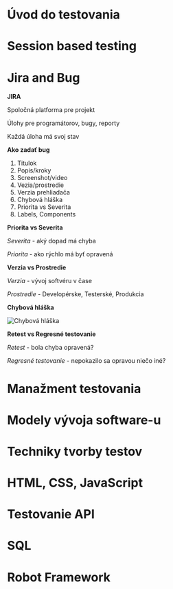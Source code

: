 # Úvod do testovania 
# Session based testing 
# Jira and Bug
**JIRA**

Spoločná platforma pre projekt

Úlohy pre programátorov, bugy, reporty

Každá úloha má svoj stav

**Ako zadať bug**

1. Titulok
2. Popis/kroky
3. Screenshot/video
4. Vezia/prostredie
5. Verzia prehliadača
6. Chybová hláška
7. Priorita vs Severita
8. Labels, Components

**Priorita vs Severita**

*Severita* - aký dopad má chyba

*Priorita* - ako rýchlo má byť opravená

**Verzia vs Prostredie**

*Verzia* - vývoj softvéru v čase

*Prostredie* - Developérske, Testerské, Produkcia

**Chybová hláška**

![Chybová hláška](ERROR.jpg)

**Retest vs Regresné testovanie**

*Retest* - bola chyba opravená?

*Regresné testovanie* - nepokazilo sa opravou niečo iné?
# Manažment testovania 
# Modely vývoja software-u 
# Techniky tvorby testov
# HTML, CSS, JavaScript 
# Testovanie API 
# SQL 
# Robot Framework 
